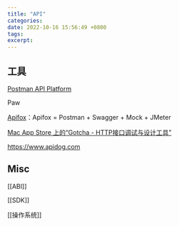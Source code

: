 ```yaml
---
title: "API"
categories: 
date: 2022-10-16 15:56:49 +0800
tags: 
excerpt: 
---
```







## 工具


[Postman API Platform](https://www.postman.com/)

Paw

[Apifox](https://www.apifox.cn)：Apifox = Postman + Swagger + Mock + JMeter

[Mac App Store 上的“Gotcha - HTTP接口调试与设计工具”](https://apps.apple.com/cn/app/gotcha-http-client/id1524200727)

https://www.apidog.com



## Misc

[[ABI]]

[[SDK]]

[[操作系统]]

